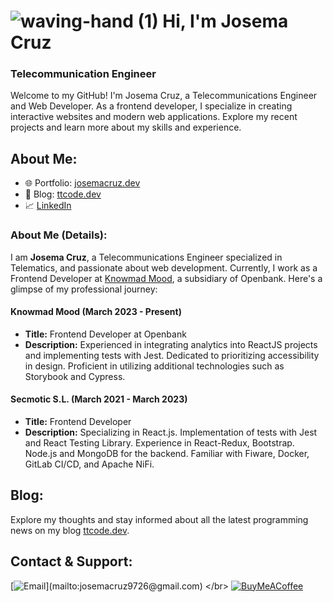 # ![waving-hand (1)](https://user-images.githubusercontent.com/47762381/149204039-707d51f3-aefb-4f55-ab3c-dd6ee7c0b61d.png) Hi, I'm Josema Cruz
### Telecommunication Engineer

Welcome to my GitHub! I'm Josema Cruz, a Telecommunications Engineer and Web Developer. As a frontend developer, I specialize in creating interactive websites and modern web applications. Explore my recent projects and learn more about my skills and experience.

## About Me:

- 🌐 Portfolio: [josemacruz.dev](https://josemacruz.dev)
- 📝 Blog: [ttcode.dev](https://ttcode.dev)
- 📈 [LinkedIn](https://www.linkedin.com/in/josema-cruz/)

### About Me (Details):

I am **Josema Cruz**, a Telecommunications Engineer specialized in Telematics, and passionate about web development. Currently, I work as a Frontend Developer at [Knowmad Mood](https://www.openbank.es/), a subsidiary of Openbank. Here's a glimpse of my professional journey:

#### Knowmad Mood (March 2023 - Present)
- **Title:** Frontend Developer at Openbank
- **Description:** Experienced in integrating analytics into ReactJS projects and implementing tests with Jest. Dedicated to prioritizing accessibility in design. Proficient in utilizing additional technologies such as Storybook and Cypress.

#### Secmotic S.L. (March 2021 - March 2023)
- **Title:** Frontend Developer
- **Description:** Specializing in React.js. Implementation of tests with Jest and React Testing Library. Experience in React-Redux, Bootstrap. Node.js and MongoDB for the backend. Familiar with Fiware, Docker, GitLab CI/CD, and Apache NiFi.

## Blog:

Explore my thoughts and stay informed about all the latest programming news on my blog [ttcode.dev](https://ttcode.dev).

## Contact & Support:

[![Email](https://img.shields.io/badge/josemacruz9726@gmail.com-my_personal_email_(fast_response)-D14836?style=for-the-badge&logo=gmail&logoColor=white&labelColor=101010)](mailto:josemacruz9726@gmail.com)
</br>
[![BuyMeACoffee](https://img.shields.io/badge/Buy_Me_A_Coffee-support_my_work-FFDD00?style=for-the-badge&logo=buy-me-a-coffee&logoColor=white&labelColor=101010)](https://www.buymeacoffee.com/josemacruz)
